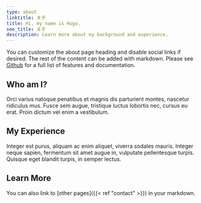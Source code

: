 ```yaml
---
type: about
linktitle: 关于
title: Hi, my name is Hugo.
seo_title: 关于
description: Learn more about my background and experience.
---
```


You can customize the about page heading and disable social links if desired. The rest of the content can be added with markdown. Please see [Github](https://github.com/wjh18/hugo-liftoff) for a full list of features and documentation.

## Who am I?

Orci varius natoque penatibus et magnis dis parturient montes, nascetur ridiculus mus. Fusce sem augue, tristique luctus lobortis nec, cursus eu erat. Proin dictum vel enim a vestibulum.

## My Experience

Integer est purus, aliquam ac enim aliquet, viverra sodales mauris. Integer neque sapien, fermentum sit amet augue in, vulputate pellentesque turpis. Quisque eget blandit turpis, in semper lectus.

## Learn More

You can also link to [other pages]({{< ref "contact" >}}) in your markdown.

